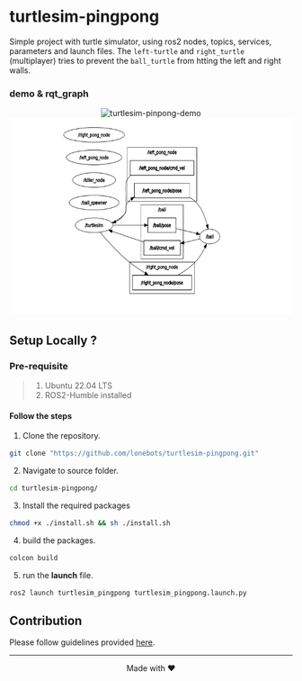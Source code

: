 # turtlesim-pingpong

Simple project with turtle simulator, using ros2 nodes, topics, services, parameters and launch files. The `left-turtle` and `right_turtle` (multiplayer) tries to prevent the `ball_turtle` from htting the left and right walls.

### demo & rqt_graph

<p align="center">
<img src="documentation/turtlesim-pinpong-demo.gif" alt="turtlesim-pinpong-demo" height="350" width="auto">
<img src="documentation/turtlesim-pinpong-graph.png" alt="turtlesim-pinpong-demo" height="350" width="auto">
</p>

## Setup Locally ?

### Pre-requisite

> 1. Ubuntu 22.04 LTS
> 2. ROS2-Humble installed

#### Follow the steps

1. Clone the repository.

```bash
git clone "https://github.com/lonebots/turtlesim-pingpong.git"
```

2. Navigate to source folder.
```bash
cd turtlesim-pingpong/
```

3. Install the required packages 
```bash
chmod +x ./install.sh && sh ./install.sh
```

4. build the packages.

```bash
colcon build 
```

5. run the **launch** file.

```bash
ros2 launch turtlesim_pingpong turtlesim_pingpong.launch.py 
```


## Contribution

Please follow guidelines provided [here](./CONTRIBUTING.md).

---

<p align="center">Made with ❤️</p>